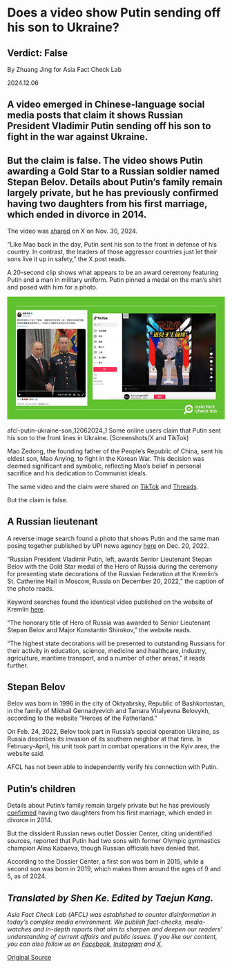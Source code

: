 # Does a video show Putin sending off his son to Ukraine?

## Verdict: False

By Zhuang Jing for Asia Fact Check Lab

2024.12.06

## A video emerged in Chinese-language social media posts that claim it shows Russian President Vladimir Putin sending off his son to fight in the war against Ukraine.

## But the claim is false. The video shows Putin awarding a Gold Star to a Russian soldier named Stepan Belov. Details about Putin’s family remain largely private, but he has previously confirmed having two daughters from his first marriage, which ended in divorce in 2014.

The video was [shared](https://x.com/Snofy8/status/1862644092444029057) on X on Nov. 30, 2024.

“Like Mao back in the day, Putin sent his son to the front in defense of his country. In contrast, the leaders of those aggressor countries just let their sons live it up in safety,” the X post reads.

A 20-second clip shows what appears to be an award ceremony featuring Putin and a man in military uniform. Putin pinned a medal on the man’s shirt and posed with him for a photo.

![Some online users claim that Putin sent his son to the front lines in Ukraine.](images/VX77JRNYMFEV7MY6HZDITJLPPQ.jpg)

afcl-putin-ukraine-son\_12062024\_1 Some online users claim that Putin sent his son to the front lines in Ukraine. (Screenshots/X and TikTok)

Mao Zedong, the founding father of the People’s Republic of China, sent his eldest son, Mao Anying, to fight in the Korean War. This decision was deemed significant and symbolic, reflecting Mao’s belief in personal sacrifice and his dedication to Communist ideals.

The same video and the claim were shared on [TikTok](https://www.tiktok.com/@horrorhome2027/video/7442995813690723591) and [Threads](https://www.threads.net/@chiahong.chao.9/post/DC8Ne-QvtDg).

But the claim is false.

## A Russian lieutenant

A reverse image search found a photo that shows Putin and the same man posing together published by UPI news agency [here](https://www.upi.com/News_Photos/view/upi/f3465606e1c2ada9e57afdb014b5acd8/President-Putin-Attends-Ceremony-for-Presenting-State-Decorations/) on Dec. 20, 2022.

“Russian President Vladimir Putin, left, awards Senior Lieutenant Stepan Belov with the Gold Star medal of the Hero of Russia during the ceremony for presenting state decorations of the Russian Federation at the Kremlin’s St. Catherine Hall in Moscow, Russia on December 20, 2022,” the caption of the photo reads.

Keyword searches found the identical video published on the website of Kremlin [here](http://www.kremlin.ru/events/president/news/70150).

“The honorary title of Hero of Russia was awarded to Senior Lieutenant Stepan Belov and Major Konstantin Shirokov,” the website reads.

“The highest state decorations will be presented to outstanding Russians for their activity in education, science, medicine and healthcare, industry, agriculture, maritime transport, and a number of other areas,” it reads further.

## Stepan Belov

Belov was born in 1996 in the city of Oktyabrsky, Republic of Bashkortostan, in the family of Mikhail Gennadyevich and Tamara Vitalyevna Belovykh, according to the website “Heroes of the Fatherland.”

On Feb. 24, 2022, Belov took part in Russia’s special operation Ukraine, as Russia describes its invasion of its southern neighbor at that time. In February-April, his unit took part in combat operations in the Kyiv area, the website said.

AFCL has not been able to independently verify his connection with Putin.

## Putin’s children

Details about Putin’s family remain largely private but he has previously [confirmed](https://archive.ph/hWXz7) having two daughters from his first marriage, which ended in divorce in 2014.

But the dissident Russian news outlet Dossier Center, citing unidentified sources, reported that Putin had two sons with former Olympic gymnastics champion Alina Kabaeva, though Russian officials have denied that.

According to the Dossier Center, a first son was born in 2015, while a second son was born in 2019, which makes them around the ages of 9 and 5, as of 2024.

## *Translated by Shen Ke. Edited by Taejun Kang.*

*Asia Fact Check Lab (AFCL) was established to counter disinformation in today’s complex media environment. We publish fact-checks, media-watches and in-depth reports that aim to sharpen and deepen our readers’ understanding of current affairs and public issues. If you like our content, you can also follow us on* [*Facebook*](https://www.facebook.com/asiafactchecklabcn)*,* [*Instagram*](https://www.instagram.com/asiafactchecklab/) *and* [*X*](https://twitter.com/AFCL_eng)*.*



[Original Source](https://www.rfa.org/english/factcheck/2024/12/06/afcl-putin-ukraine-son/)